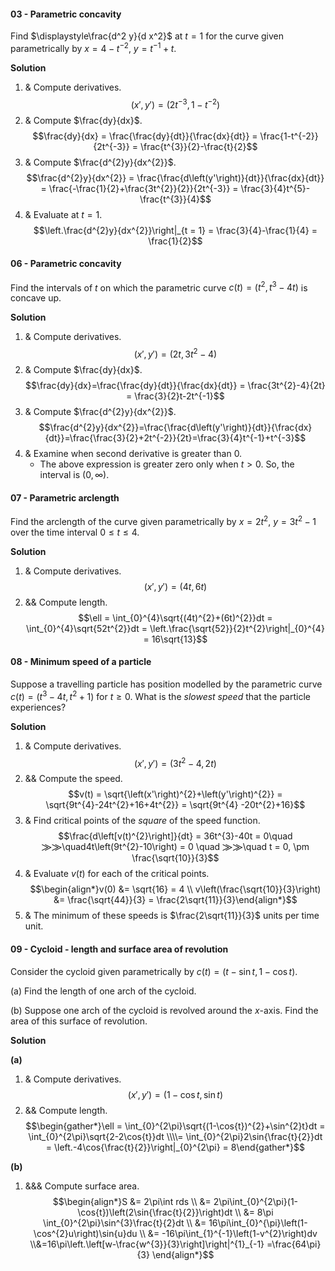 #### 03 - Parametric concavity

Find $\displaystyle\frac{d^2 y}{d x^2}$ at $t=1$ for the curve given parametrically by $x=4-t^{-2}$, $y=t^{-1}+t$.

**Solution**

1. & Compute derivatives. $$\left(x', y'\right) = \left(2t^{-3},1-t^{-2}\right)$$
2. & Compute $\frac{dy}{dx}$. $$\frac{dy}{dx} = \frac{\frac{dy}{dt}}{\frac{dx}{dt}} = \frac{1-t^{-2}}{2t^{-3}} = \frac{t^{3}}{2}-\frac{t}{2}$$
3. & Compute $\frac{d^{2}y}{dx^{2}}$. $$\frac{d^{2}y}{dx^{2}} = \frac{\frac{d\left(y'\right)}{dt}}{\frac{dx}{dt}} = \frac{-\frac{1}{2}+\frac{3t^{2}}{2}}{2t^{-3}} = \frac{3}{4}t^{5}-\frac{t^{3}}{4}$$
4. & Evaluate at $t = 1$. $$\left.\frac{d^{2}y}{dx^{2}}\right|_{t = 1} = \frac{3}{4}-\frac{1}{4} = \frac{1}{2}$$


#### 06 - Parametric concavity

Find the intervals of $t$ on which the parametric curve $c(t)=(t^2,\,t^3-4t)$ is concave up.


**Solution**

1. & Compute derivatives. $$\left(x', y'\right) = \left(2t, 3t^{2}-4\right)$$
2. & Compute $\frac{dy}{dx}$. $$\frac{dy}{dx}=\frac{\frac{dy}{dt}}{\frac{dx}{dt}} = \frac{3t^{2}-4}{2t} = \frac{3}{2}t-2t^{-1}$$
3. & Compute $\frac{d^{2}y}{dx^{2}}$. $$\frac{d^{2}y}{dx^{2}}=\frac{\frac{d\left(y'\right)}{dt}}{\frac{dx}{dt}}=\frac{\frac{3}{2}+2t^{-2}}{2t}=\frac{3}{4}t^{-1}+t^{-3}$$
4. & Examine when second derivative is greater than 0.
    - The above expression is greater zero only when $t > 0$. So, the interval is $(0, \infty)$.


#### 07 - Parametric arclength

Find the arclength of the curve given parametrically by $x=2t^2$, $y=3t^2-1$ over the time interval $0\leq t\leq 4$.

**Solution**

1. & Compute derivatives. $$\left(x', y'\right) = (4t, 6t)$$
2. && Compute length. $$\ell = \int_{0}^{4}\sqrt{(4t)^{2}+(6t)^{2}}dt = \int_{0}^{4}\sqrt{52t^{2}}dt = \left.\frac{\sqrt{52}}{2}t^{2}\right|_{0}^{4} = 16\sqrt{13}$$


#### 08 - Minimum speed of a particle

Suppose a travelling particle has position modelled by the parametric curve $c(t) = \left(t^{3}-4t, t^{2}+1\right)$ for $t \geq 0$. What is the *slowest speed* that the particle experiences?

**Solution**

1. & Compute derivatives. $$\left(x', y'\right) = \left(3t^{2}-4, 2t\right)$$
2. && Compute the speed. $$v(t) = \sqrt{\left(x'\right)^{2}+\left(y'\right)^{2}} = \sqrt{9t^{4}-24t^{2}+16+4t^{2}} = \sqrt{9t^{4} -20t^{2}+16}$$
3. & Find critical points of the *square* of the speed function. $$\frac{d\left[v(t)^{2}\right]}{dt} = 36t^{3}-40t = 0\quad ⨠⨠\quad4t\left(9t^{2}-10\right) = 0 \quad ⨠⨠\quad t = 0, \pm \frac{\sqrt{10}}{3}$$
4. & Evaluate $v(t)$ for each of the critical points. $$\begin{align*}v(0) &= \sqrt{16} = 4 \\ v\left(\frac{\sqrt{10}}{3}\right) &= \frac{\sqrt{44}}{3} = \frac{2\sqrt{11}}{3}\end{align*}$$
5. & The minimum of these speeds is $\frac{2\sqrt{11}}{3}$ units per time unit.



#### 09 - Cycloid - length and surface area of revolution
Consider the cycloid given parametrically by $c(t) = (t-\sin{t}, 1-\cos{t})$.

(a) Find the length of one arch of the cycloid.

(b) Suppose one arch of the cycloid is revolved around the $x$-axis. Find the area of this surface of revolution.

**Solution**

**(a)**
1. & Compute derivatives. $$\left(x',y'\right) = (1-\cos{t}, \sin{t})$$
2. && Compute length. $$\begin{gather*}\ell = \int_{0}^{2\pi}\sqrt{(1-\cos{t})^{2}+\sin^{2}t}dt = \int_{0}^{2\pi}\sqrt{2-2\cos{t}}dt \\\\= \int_{0}^{2\pi}2\sin{\frac{t}{2}}dt = \left.-4\cos{\frac{t}{2}}\right|_{0}^{2\pi} = 8\end{gather*}$$

**(b)**
1. &&& Compute surface area. $$\begin{align*}S &= 2\pi\int rds \\ &= 2\pi\int_{0}^{2\pi}(1-\cos{t})\left(2\sin{\frac{t}{2}}\right)dt \\ &= 8\pi \int_{0}^{2\pi}\sin^{3}\frac{t}{2}dt \\ &= 16\pi\int_{0}^{\pi}\left(1-\cos^{2}u\right)\sin{u}du \\ &= -16\pi\int_{1}^{-1}\left(1-v^{2}\right)dv \\&=16\pi\left.\left[w-\frac{w^{3}}{3}\right]\right|^{1}_{-1} =\frac{64\pi}{3}      \end{align*}$$

